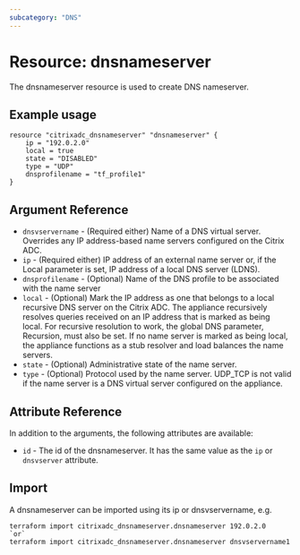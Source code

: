```yaml
---
subcategory: "DNS"
---
```


# Resource: dnsnameserver

The dnsnameserver resource is used to create    DNS nameserver.


## Example usage

```hcl
resource "citrixadc_dnsnameserver" "dnsnameserver" {
	ip = "192.0.2.0"
    local = true
    state = "DISABLED"
    type = "UDP"
    dnsprofilename = "tf_profile1"
}
```


## Argument Reference

* `dnsvservername` - (Required either) Name of a DNS virtual server. Overrides any IP address-based name servers configured on the Citrix ADC.
* `ip` - (Required either) IP address of an external name server or, if the Local parameter is set, IP address of a local DNS server (LDNS).
* `dnsprofilename` - (Optional) Name of the DNS profile to be associated with the name server
* `local` - (Optional) Mark the IP address as one that belongs to a local recursive DNS server on the Citrix ADC. The appliance recursively resolves queries received on an IP address that is marked as being local. For recursive resolution to work, the global DNS parameter, Recursion, must also be set.   If no name server is marked as being local, the appliance functions as a stub resolver and load balances the name servers.
* `state` - (Optional) Administrative state of the name server.
* `type` - (Optional) Protocol used by the name server. UDP_TCP is not valid if the name server is a DNS virtual server configured on the appliance.


## Attribute Reference

In addition to the arguments, the following attributes are available:

* `id` - The id of the dnsnameserver. It has the same value as the `ip` or `dnsvserver` attribute.


## Import

A dnsnameserver can be imported using its ip or dnsvservername, e.g.

```shell
terraform import citrixadc_dnsnameserver.dnsnameserver 192.0.2.0
`or`
terraform import citrixadc_dnsnameserver.dnsnameserver dnsvservername1
```
